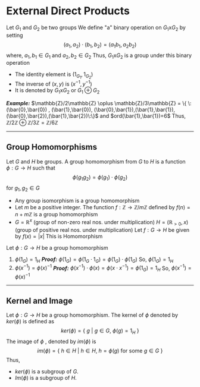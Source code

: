 # External Direct Products

Let $G_{1}$ and $G_{2}$ be two groups 
We define "a" binary operation on $G_{1}$x$G_{2}$ by setting
$$(a_{1},a_{2})\cdot(b_{1},b_{2})=(a_{1}b_{1},a_{2}b_{2})$$
where,   $a_{1},b_{1} \in G_{1}$  and $a_{2} , b_{2} \in G_{2}$
Thus,
$G_{1}$x$G_{2}$  is a group under this binary operation
- The identity element is $(1_{G_{1}},1_{G_{2}})$
- The inverse of $(x,y)$ is $(x^{-1}, y^{-1})$
- It is denoted by $G_{1}$x$G_{2}$  or  $G_{1} \oplus G_{2}$

***Example:***
$\mathbb{Z}/2\mathbb{Z} \oplus \mathbb{Z}/3\mathbb{Z} = \{ \:(\bar{0},\bar{0}) , (\bar{1},\bar{0}), (\bar{0},\bar{1}),(\bar{1},\bar{1}),(\bar{0},\bar{2}),(\bar{1},\bar{2})\:\}$
and
$ord(\bar{1},\bar{1})=6$
Thus,
$\mathbb{Z}/2\mathbb{Z} \oplus \mathbb{Z}/3\mathbb{Z} = \mathbb{Z}/6\mathbb{Z}$

----

## Group Homomorphisms

Let $G$ and $H$ be groups.
A group homomorphism from $G$ to $H$ is a function $\phi: G \rightarrow H$  such that
$$
\phi(g_{1}g_{2}) = \phi(g_{1}) \cdot \phi(g_{2})
$$
for $g_{1},g_{2} \in G$

- Any group isomorphism is a group homomorphism
- Let $m$ be a positive integer. The function $f: \mathbb{Z} \rightarrow \mathbb{Z}/m\mathbb{Z}$  defined by $f(n) = n + m\mathbb{Z}$ is a group homomorphism
- $G = \mathbb{R}^{x}$  (group of non-zero real nos. under multiplication)
   $H = (\mathbb{R}_{>0}, x)$  (group of positive real nos. under multiplication)
   Let $f: G \rightarrow H$ be given by $f(x)=|x|$ 
This is Homomorphism

Let $\phi: G \rightarrow H$  be a group homomorphism
1. $\phi(1_{G}) = 1_{H}$
   ***Proof:***
   $\phi(1_{G}) = \phi(1_{G}\cdot {1}_{G}) = \phi(1_{G}) \cdot \phi(1_{G})$
   So, $\phi(1_{G}) = 1_{H}$
2. $\phi(x^{-1}) = \phi(x)^{-1}$
   ***Proof:***
   $\phi(x^{-1}) \cdot \phi(x) = \phi(x \cdot x^{-1}) = \phi(1_{G})=1_{H}$
   So, $\phi(x^{-1}) = \phi(x)^{-1}$

----

## Kernel and Image

Let $\phi: G \rightarrow H$   be a group homomorphism. The kernel of $\phi$ denoted by $ker(\phi)$ is defined as
$$
ker(\phi) = \{\: g \: | \: g \in G ,\:\phi(g) = 1_{H} \: \}
$$
The  image of $\phi$ , denoted by $im(\phi)$ is 
$$
im(\phi) = \{ \: h \in H \: | \: h \in H, \: h= \phi(g) \text{ for some  } g \in G \: \}
$$
Thus,
- $ker(\phi)$ is a subgroup of $G$.
- $Im(\phi)$ is a subgroup of $H$.

